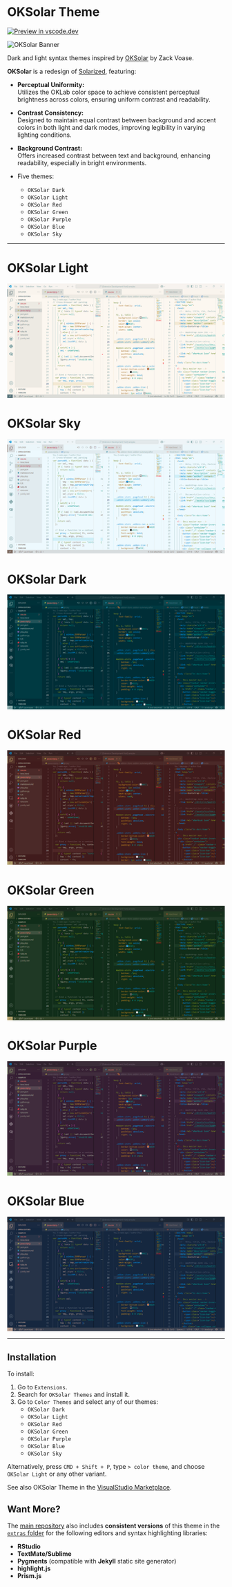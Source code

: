 # OKSolar Theme

[![Preview in
vscode.dev](https://img.shields.io/badge/preview%20in-vscode.dev-blue)](https://vscode.dev/editor/theme/dieghernan.oksolar-theme/OKSolar%20Light)

![OKSolar
Banner](https://raw.githubusercontent.com/dieghernan/oksolar-theme/main/static/banner.png)

Dark and light syntax themes inspired by [OKSolar](https://meat.io/oksolar) by
Zack Voase.

**OKSolar** is a redesign of
[Solarized](https://ethanschoonover.com/solarized/), featuring:

-   **Perceptual Uniformity:**\
    Utilizes the OKLab color space to achieve consistent perceptual brightness
    across colors, ensuring uniform contrast and readability.

-   **Contrast Consistency:**\
    Designed to maintain equal contrast between background and accent colors in
    both light and dark modes, improving legibility in varying lighting
    conditions.

-   **Background Contrast:**\
    Offers increased contrast between text and background, enhancing
    readability, especially in bright environments.

-   Five themes:

    -   `OKSolar Dark`
    -   `OKSolar Light`
    -   `OKSolar Red`
    -   `OKSolar Green`
    -   `OKSolar Purple`
    -   `OKSolar Blue`
    -   `OKSolar Sky`

--------------------------------------------------------------------------------

# OKSolar Light

![Light](https://raw.githubusercontent.com/dieghernan/oksolar-theme/main/static/screenshot-light.png)

# OKSolar Sky

![Sky](https://raw.githubusercontent.com/dieghernan/oksolar-theme/main/static/screenshot-sky.png)

# OKSolar Dark

![Dark](https://raw.githubusercontent.com/dieghernan/oksolar-theme/main/static/screenshot-dark.png)

# OKSolar Red

![Red](https://raw.githubusercontent.com/dieghernan/oksolar-theme/main/static/screenshot-red.png)

# OKSolar Green

![Green](https://raw.githubusercontent.com/dieghernan/oksolar-theme/main/static/screenshot-green.png)

# OKSolar Purple

![Purple](https://raw.githubusercontent.com/dieghernan/oksolar-theme/main/static/screenshot-purple.png)

# OKSolar Blue

![Blue](https://raw.githubusercontent.com/dieghernan/oksolar-theme/main/static/screenshot-blue.png)

--------------------------------------------------------------------------------

## Installation

To install:

1.  Go to `Extensions`.
2.  Search for `OKSolar Themes` and install it.
3.  Go to `Color Themes` and select any of our themes:
    -   `OKSolar Dark`
    -   `OKSolar Light`
    -   `OKSolar Red`
    -   `OKSolar Green`
    -   `OKSolar Purple`
    -   `OKSolar Blue`
    -   `OKSolar Sky`

Alternatively, press `CMD + Shift + P`, type `> color theme`, and choose
`OKSolar Light` or any other variant.

See also OKSolar Theme in the [VisualStudio
Marketplace](https://marketplace.visualstudio.com/items?itemName=dieghernan.oksolar-theme).

## Want More?

The [main repository](https://github.com/dieghernan/oksolar-theme) also includes
**consistent versions** of this theme in the [`extras`
folder](https://github.com/dieghernan/oksolar-theme/tree/main/extras) for the
following editors and syntax highlighting libraries:

-   **RStudio**
-   **TextMate/Sublime**
-   **Pygments** (compatible with **Jekyll** static site generator)
-   **highlight.js**
-   **Prism.js**
